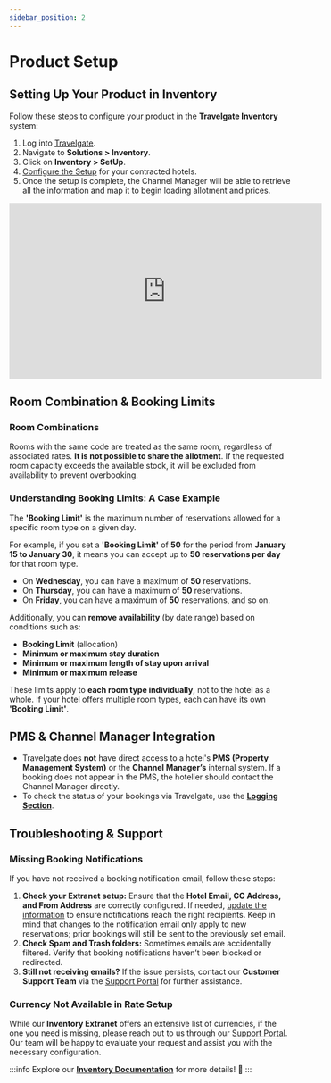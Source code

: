 ```yaml
---
sidebar_position: 2
---
```


# Product Setup

## Setting Up Your Product in Inventory

Follow these steps to configure your product in the **Travelgate Inventory** system:

1. Log into [Travelgate](https://www.travelgate.com/).
2. Navigate to **Solutions > Inventory**.
3. Click on **Inventory > SetUp**.
4. [Configure the Setup](/docs/apps/inventory/extranet/set-up/setup/) for your contracted hotels.
5. Once the setup is complete, the Channel Manager will be able to retrieve all the information and map it to begin loading allotment and prices.

<iframe width="560" height="315" src="https://www.youtube.com/embed/V_nJoDkMOTA?si=VHPDpuanWe5G8AmP" title="YouTube video player" frameborder="0" allow="accelerometer; autoplay; clipboard-write; encrypted-media; gyroscope; picture-in-picture; web-share" allowfullscreen></iframe>

## Room Combination & Booking Limits

### Room Combinations

Rooms with the same code are treated as the same room, regardless of associated rates. **It is not possible to share the allotment**. If the requested room capacity exceeds the available stock, it will be excluded from availability to prevent overbooking.

### Understanding Booking Limits: A Case Example

The **'Booking Limit'** is the maximum number of reservations allowed for a specific room type on a given day.  

For example, if you set a **'Booking Limit'** of **50** for the period from **January 15 to January 30**, it means you can accept up to **50 reservations per day** for that room type.  
- On **Wednesday**, you can have a maximum of **50** reservations.  
- On **Thursday**, you can have a maximum of **50** reservations.  
- On **Friday**, you can have a maximum of **50** reservations, and so on.  

Additionally, you can **remove availability** (by date range) based on conditions such as:  
- **Booking Limit** (allocation)  
- **Minimum or maximum stay duration**  
- **Minimum or maximum length of stay upon arrival**  
- **Minimum or maximum release**  

These limits apply to **each room type individually**, not to the hotel as a whole. If your hotel offers multiple room types, each can have its own **'Booking Limit'**.

## PMS & Channel Manager Integration

- Travelgate does **not** have direct access to a hotel's **PMS (Property Management System)** or the **Channel Manager’s** internal system. If a booking does not appear in the PMS, the hotelier should contact the Channel Manager directly.
- To check the status of your bookings via Travelgate, use the **[Logging Section](/kb/app-features/monitoring-tools/logging/logging-details)**.


## Troubleshooting & Support

### Missing Booking Notifications

If you have not received a booking notification email, follow these steps:

1. **Check your Extranet setup:** Ensure that the **Hotel Email, CC Address, and From Address** are correctly configured. If needed, [update the information](/docs/apps/inventory/extranet/set-up/setup#how-to-add-a-hotel) to ensure notifications reach the right recipients. Keep in mind that changes to the notification email only apply to new reservations; prior bookings will still be sent to the previously set email.
2. **Check Spam and Trash folders:** Sometimes emails are accidentally filtered. Verify that booking notifications haven’t been blocked or redirected.
3. **Still not receiving emails?** If the issue persists, contact our **Customer Support Team** via the [Support Portal](https://app.travelgate.com/support) for further assistance.

### Currency Not Available in Rate Setup

While our **Inventory Extranet** offers an extensive list of currencies, if the one you need is missing, please reach out to us through our [Support Portal](https://app.travelgate.com/support). Our team will be happy to evaluate your request and assist you with the necessary configuration.


:::info
Explore our **[Inventory Documentation](/docs/apps/inventory/extranet/set-up/setup)** for more details! 🚀
:::

